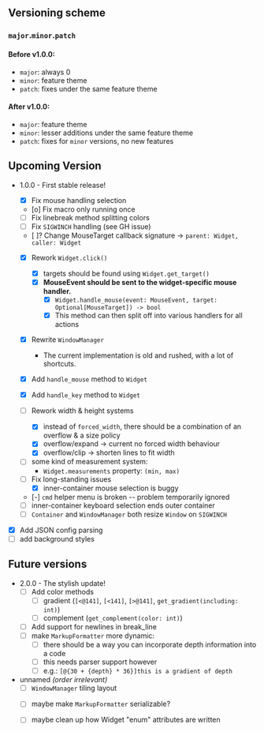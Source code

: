 Versioning scheme
-----------------

### `major`.`minor`.`patch`

#### Before v1.0.0:
- `major`: always 0
- `minor`: feature theme
- `patch`: fixes under the same feature theme

#### After v1.0.0:
- `major`: feature theme
- `minor`: lesser additions under the same feature theme
- `patch`: fixes for `minor` versions, no new features

Upcoming Version
----------------

- 1.0.0 - First stable release!
    * [x] Fix mouse handling selection
    * [o] Fix macro only running once
    * [ ] Fix linebreak method splitting colors
    * [ ] Fix `SIGWINCH` handling (see GH issue)
    * [ ]? Change MouseTarget callback signature -> `parent: Widget, caller: Widget`

    * [x] Rework `Widget.click()`
        + [x] targets should be found using `Widget.get_target()`
        + [x] **MouseEvent should be sent to the widget-specific mouse handler.**
            - [x] `Widget.handle_mouse(event: MouseEvent, target: Optional[MouseTarget]) -> bool`
            - [x] This method can then split off into various handlers for all actions

    * [x] Rewrite `WindowManager`
        + The current implementation is old and rushed, with a lot of shortcuts.

    * [x] Add `handle_mouse` method to `Widget`
    * [x] Add `handle_key` method to `Widget`

    * [ ] Rework width & height systems
        + [x] instead of `forced_width`, there should be a combination of an overflow & a size policy
        + [x] overflow/expand -> current no forced width behaviour
        + [x] overflow/clip   -> shorten lines to fit width
	+ [ ] some kind of measurement system:
		- `Widget.measurements` property: `(min, max)`

    * [ ] Fix long-standing issues
    	+ [x] inner-container mouse selection is buggy
	+ [-] `cmd` helper menu is broken -- problem temporarily ignored
	+ [ ] inner-container keyboard selection ends outer container
	+ [ ] `Container` and `WindowManager` both resize `Window` on `SIGWINCH`

* [x] Add JSON config parsing
* [ ] add background styles

Future versions
---------------

- 2.0.0 - The stylish update!
    * [ ] Add color methods
        + [ ] gradient (`[<@141]`, `[<141]`, `[>@141]`, `get_gradient(including: int)`)
        + [ ] complement (`get_complement(color: int)`)

    + [ ] Add support for newlines in break_line

    * [ ] make `MarkupFormatter` more dynamic:
        + [ ] there should be a way you can incorporate depth information into a code
        + [ ] this needs parser support however
        + [ ] e.g.: `[@{30 + {depth} * 36}]this is a gradient of depth`

- unnamed *(order irrelevant)*
    + [ ] `WindowManager` tiling layout

    * [ ] maybe make `MarkupFormatter` serializable?

    * [ ] maybe clean up how Widget "enum" attributes are written
